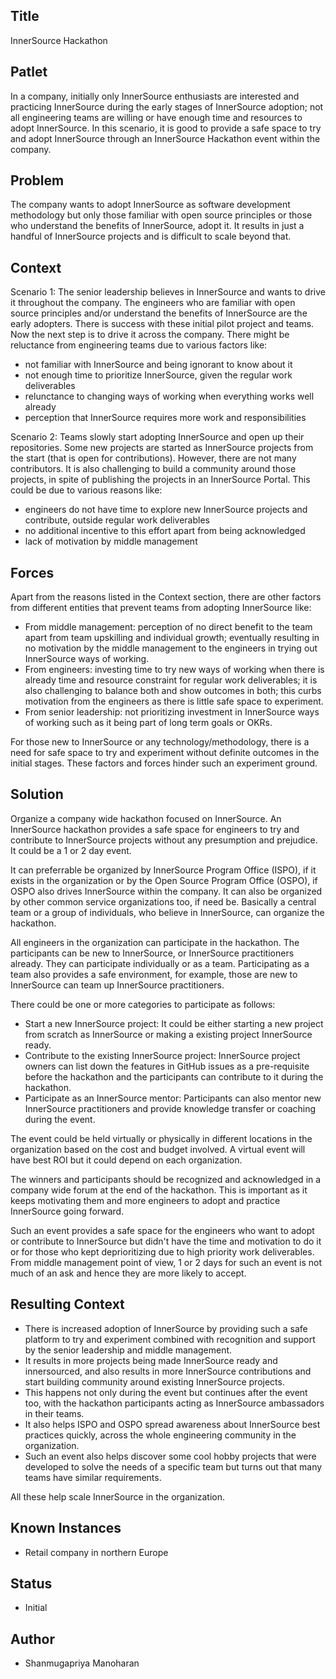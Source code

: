 ## Title

InnerSource Hackathon

## Patlet

In a company, initially only InnerSource enthusiasts are interested and practicing InnerSource during the early stages of InnerSource adoption; not all engineering teams are willing or have enough time and resources to adopt InnerSource. In this scenario, it is good to provide a safe space to try and adopt InnerSource through an InnerSource Hackathon event within the company. 

## Problem

The company wants to adopt InnerSource as software development methodology but only those familiar with open source principles or those who understand the benefits of InnerSource, adopt it. It results in just a handful of InnerSource projects and is difficult to scale beyond that.

## Context

Scenario 1: 
The senior leadership believes in InnerSource and wants to drive it throughout the company. The engineers who are familiar with open source principles and/or understand the benefits of InnerSource are the early adopters. There is success with these initial pilot project and teams. Now the next step is to drive it across the company. There might be reluctance from engineering teams due to various factors like:
- not familiar with InnerSource and being ignorant to know about it
- not enough time to prioritize InnerSource, given the regular work deliverables
- relunctance to changing ways of working when everything works well already
- perception that InnerSource requires more work and responsibilities

Scenario 2: 
Teams slowly start adopting InnerSource and open up their repositories. Some new projects are started as InnerSource projects from the start (that is open for contributions). However, there are not many contributors. It is also challenging to build a community around those projects, in spite of publishing the projects in an InnerSource Portal.  This could be due to various reasons like: 
- engineers do not have time to explore new InnerSource projects and contribute, outside regular work deliverables
- no additional incentive to this effort apart from being acknowledged
- lack of motivation by middle management

## Forces

Apart from the reasons listed in the Context section, there are other factors from different entities that prevent teams from adopting InnerSource like: 
- From middle management: perception of no direct benefit to the team apart from team upskilling and individual growth; eventually resulting in no motivation by the middle management to the engineers in trying out InnerSource ways of working.
- From engineers: investing time to try new ways of working when there is already time and resource constraint for regular work deliverables; it is also challenging to balance both and show outcomes in both; this curbs motivation from the engineers as there is little safe space to experiment. 
- From senior leadership: not prioritizing investment in InnerSource ways of working such as it being part of long term goals or OKRs.

For those new to InnerSource or any technology/methodology, there is a need for safe space to try and experiment without definite outcomes in the initial stages. These factors and forces hinder such an experiment ground. 

## Solution

Organize a company wide hackathon focused on InnerSource. An InnerSource hackathon provides a safe space for engineers to try and contribute to InnerSource projects without any presumption and prejudice. It could be a 1 or 2 day event. 

It can preferrable be organized by InnerSource Program Office (ISPO), if it exists in the organization or by the Open Source Program Office (OSPO), if OSPO also drives InnerSource within the company. It can also be organized by other common service organizations too, if need be. Basically a central team or a group of individuals, who believe in InnerSource, can organize the hackathon. 

All engineers in the organization can participate in the hackathon. The participants can be new to InnerSource, or InnerSource practitioners already. They can participate individually or as a team. Participating as a team also provides a safe environment, for example, those are new to InnerSource can team up InnerSource practitioners.

There could be one or more categories to participate as follows: 
- Start a new InnerSource project: It could be either starting a new project from scratch as InnerSource or making a existing project InnerSource ready. 
- Contribute to the existing InnerSource project: InnerSource project owners can list down the features in GitHub issues as a pre-requisite before the hackathon and the participants can contribute to it during the hackathon. 
- Participate as an InnerSource mentor: Participants can also mentor new InnerSource practitioners and provide knowledge transfer or coaching during the event.

The event could be held virtually or physically in different locations in the organization based on the cost and budget involved. A virtual event will have best ROI but it could depend on each organization. 

The winners and participants should be recognized and acknowledged in a company wide forum at the end of the hackathon. This is important as it keeps motivating them and more engineers to adopt and practice InnerSource going forward. 

Such an event provides a safe space for the engineers who want to adopt or contribute to InnerSource but didn't have the time and motivation to do it or for those who kept deprioritizing due to high priority work deliverables. From middle management point of view, 1 or 2 days for such an event is not much of an ask and hence they are more likely to accept. 

## Resulting Context

- There is increased adoption of InnerSource by providing such a safe platform to try and experiment combined with recognition and support by the senior leadership and middle management.
- It results in more projects being made InnerSource ready and innersourced, and also results in more InnerSource contributions and start building community around existing InnerSource projects.
- This happens not only during the event but continues after the event too, with the hackathon participants acting as InnerSource ambassadors in their teams. 
- It also helps ISPO and OSPO spread awareness about InnerSource best practices quickly, across the whole engineering community in the organization.
- Such an event also helps discover some cool hobby projects that were developed to solve the needs of a specific team but turns out that many teams have similar requirements. 

All these help scale InnerSource in the organization. 

## Known Instances

- Retail company in northern Europe

## Status

* Initial

## Author

* Shanmugapriya Manoharan
